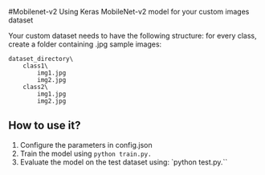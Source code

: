#Mobilenet-v2
Using Keras MobileNet-v2 model for your custom images dataset

Your custom dataset needs to have the following structure: for every class, create a folder containing .jpg sample images:

```
dataset_directory\
    class1\
        img1.jpg
        img2.jpg
    class2\
        img1.jpg
        img2.jpg
```


## How to use it?

1. Configure the parameters in config.json
2. Train the model using `python train.py.`
3. Evaluate the model on the test dataset using: `python test.py.``
